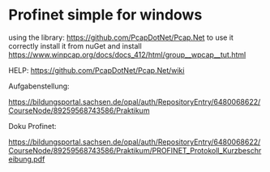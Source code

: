 # Profinet simple for windows

using the library: https://github.com/PcapDotNet/Pcap.Net
to use it correctly install it from nuGet and install https://www.winpcap.org/docs/docs_412/html/group__wpcap__tut.html

HELP: https://github.com/PcapDotNet/Pcap.Net/wiki

Aufgabenstellung:

https://bildungsportal.sachsen.de/opal/auth/RepositoryEntry/6480068622/CourseNode/89259568743586/Praktikum

Doku Profinet:

https://bildungsportal.sachsen.de/opal/auth/RepositoryEntry/6480068622/CourseNode/89259568743586/Praktikum/PROFINET_Protokoll_Kurzbeschreibung.pdf
